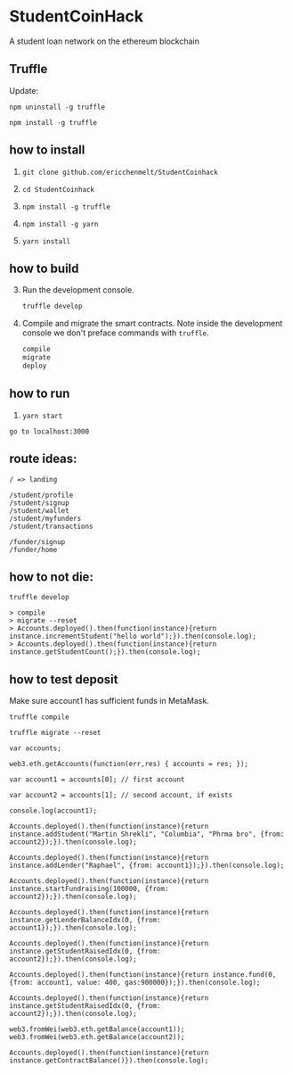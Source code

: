 # StudentCoinHack
A student loan network on the ethereum blockchain

## Truffle

Update:

```npm uninstall -g truffle```

```npm install -g truffle```


## how to install

1. `git clone github.com/ericchenmelt/StudentCoinhack`

1. `cd StudentCoinhack`

1. `npm install -g truffle`

1. `npm install -g yarn`

1. `yarn install`

## how to build

3. Run the development console.
    ```javascript
    truffle develop
    ```

4. Compile and migrate the smart contracts. Note inside the development console we don't preface commands with `truffle`.
    ```javascript
    compile
    migrate
    deploy
    ```

## how to run 

1. `yarn start`

`go to localhost:3000`

## route ideas: 
```
/ => landing

/student/profile
/student/signup
/student/wallet
/student/myfunders
/student/transactions

/funder/signup
/funder/home
```

## how to not die:

```
truffle develop

> compile 
> migrate --reset 
> Accounts.deployed().then(function(instance){return instance.incrementStudent("hello world");}).then(console.log);
> Accounts.deployed().then(function(instance){return instance.getStudentCount();}).then(console.log);
```

## how to test deposit
Make sure account1 has sufficient funds in MetaMask. 

```
truffle compile

truffle migrate --reset

var accounts;

web3.eth.getAccounts(function(err,res) { accounts = res; });

var account1 = accounts[0]; // first account

var account2 = accounts[1]; // second account, if exists

console.log(account1);

Accounts.deployed().then(function(instance){return instance.addStudent("Martin Shrekli", "Columbia", "Phrma bro", {from: account2});}).then(console.log);

Accounts.deployed().then(function(instance){return instance.addLender("Raphael", {from: account1});}).then(console.log);

Accounts.deployed().then(function(instance){return instance.startFundraising(100000, {from: account2});}).then(console.log);

Accounts.deployed().then(function(instance){return instance.getLenderBalanceIdx(0, {from: account1});}).then(console.log);

Accounts.deployed().then(function(instance){return instance.getStudentRaisedIdx(0, {from: account2});}).then(console.log);

Accounts.deployed().then(function(instance){return instance.fund(0, {from: account1, value: 400, gas:900000});}).then(console.log);

Accounts.deployed().then(function(instance){return instance.getStudentRaisedIdx(0, {from: account2});}).then(console.log);

web3.fromWei(web3.eth.getBalance(account1));
web3.fromWei(web3.eth.getBalance(account2));

Accounts.deployed().then(function(instance){return instance.getContractBalance()}).then(console.log);
```
